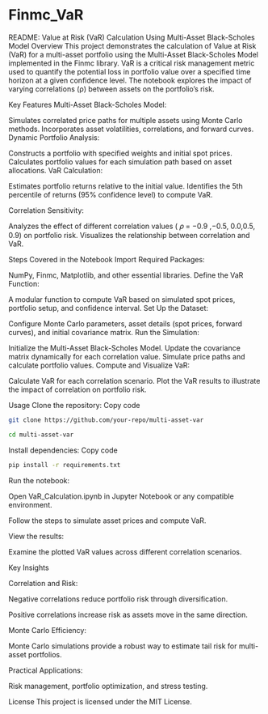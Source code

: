 # Finmc_VaR

README: Value at Risk (VaR) Calculation Using Multi-Asset Black-Scholes Model
Overview
This project demonstrates the calculation of Value at Risk (VaR) for a multi-asset portfolio using the Multi-Asset Black-Scholes Model implemented in the Finmc library.
 VaR is a critical risk management metric used to quantify the potential loss in portfolio value over a specified time horizon at a given confidence level.
 The notebook explores the impact of varying correlations (ρ) between assets on the portfolio’s risk.

Key Features
Multi-Asset Black-Scholes Model:

Simulates correlated price paths for multiple assets using Monte Carlo methods.
Incorporates asset volatilities, correlations, and forward curves.
Dynamic Portfolio Analysis:

Constructs a portfolio with specified weights and initial spot prices.
Calculates portfolio values for each simulation path based on asset allocations.
VaR Calculation:

Estimates portfolio returns relative to the initial value.
Identifies the 5th percentile of returns (95% confidence level) to compute VaR.

Correlation Sensitivity:

Analyzes the effect of different correlation values ( 𝜌 = −0.9 ,−0.5, 0.0,0.5, 0.9) on portfolio risk.
Visualizes the relationship between correlation and VaR.

Steps Covered in the Notebook
Import Required Packages:

NumPy, Finmc, Matplotlib, and other essential libraries.
Define the VaR Function:

A modular function to compute VaR based on simulated spot prices, portfolio setup, and confidence interval.
Set Up the Dataset:

Configure Monte Carlo parameters, asset details (spot prices, forward curves), and initial covariance matrix.
Run the Simulation:

Initialize the Multi-Asset Black-Scholes Model.
Update the covariance matrix dynamically for each correlation value.
Simulate price paths and calculate portfolio values.
Compute and Visualize VaR:

Calculate VaR for each correlation scenario.
Plot the VaR results to illustrate the impact of correlation on portfolio risk.

Usage
Clone the repository:
Copy code
``` bash
git clone https://github.com/your-repo/multi-asset-var

cd multi-asset-var
```

Install dependencies:
Copy code
``` bash
pip install -r requirements.txt
```
Run the notebook:

Open VaR_Calculation.ipynb in Jupyter Notebook or any compatible environment.

Follow the steps to simulate asset prices and compute VaR.

View the results:

Examine the plotted VaR values across different correlation scenarios.

Key Insights

Correlation and Risk:

Negative correlations reduce portfolio risk through diversification.

Positive correlations increase risk as assets move in the same direction.

Monte Carlo Efficiency:

Monte Carlo simulations provide a robust way to estimate tail risk for multi-asset portfolios.

Practical Applications:

Risk management, portfolio optimization, and stress testing.

License
This project is licensed under the MIT License.